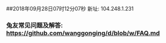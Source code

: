 ##2018年09月28日07时12分07秒 新址: 104.248.1.231
### 兔友常见问题及解答: https://github.com/wanggonging/d/blob/w/FAQ.md
